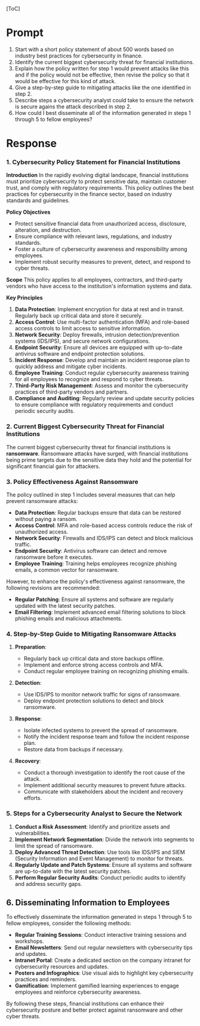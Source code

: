 [ToC]

# Prompt

1. Start with a short policy statement of about 500 words based on industry best practices for cybersecurity in finance. 
2. Identify the current biggest cybersecurity threat for financial institutions. 
3. Explain how the policy written for step 1 would prevent attacks like this and if the policy would not be effective, then revise the policy so that it would be effective for this kind of attack. 
4. Give a step-by-step guide to mitigating attacks like the one identified in step 2. 
5. Describe steps a cybersecurity analyst could take to ensure the network is secure agains the attack described in step 2. 
6. How could I best disseminate all of the information generated in steps 1 through 5 to fellow employees?

# Response

### 1. Cybersecurity Policy Statement for Financial Institutions

**Introduction**
In the rapidly evolving digital landscape, financial institutions must prioritize cybersecurity to protect sensitive data, maintain customer trust, and comply with regulatory requirements. This policy outlines the best practices for cybersecurity in the finance sector, based on industry standards and guidelines.

**Policy Objectives**
- Protect sensitive financial data from unauthorized access, disclosure, alteration, and destruction.
- Ensure compliance with relevant laws, regulations, and industry standards.
- Foster a culture of cybersecurity awareness and responsibility among employees.
- Implement robust security measures to prevent, detect, and respond to cyber threats.

**Scope**
This policy applies to all employees, contractors, and third-party vendors who have access to the institution's information systems and data.

**Key Principles**
1. **Data Protection**: Implement encryption for data at rest and in transit. Regularly back up critical data and store it securely.
2. **Access Control**: Use multi-factor authentication (MFA) and role-based access controls to limit access to sensitive information.
3. **Network Security**: Deploy firewalls, intrusion detection/prevention systems (IDS/IPS), and secure network configurations.
4. **Endpoint Security**: Ensure all devices are equipped with up-to-date antivirus software and endpoint protection solutions.
5. **Incident Response**: Develop and maintain an incident response plan to quickly address and mitigate cyber incidents.
6. **Employee Training**: Conduct regular cybersecurity awareness training for all employees to recognize and respond to cyber threats.
7. **Third-Party Risk Management**: Assess and monitor the cybersecurity practices of third-party vendors and partners.
8. **Compliance and Auditing**: Regularly review and update security policies to ensure compliance with regulatory requirements and conduct periodic security audits.

### 2. Current Biggest Cybersecurity Threat for Financial Institutions

The current biggest cybersecurity threat for financial institutions is **ransomware**. Ransomware attacks have surged, with financial institutions being prime targets due to the sensitive data they hold and the potential for significant financial gain for attackers.

### 3. Policy Effectiveness Against Ransomware

The policy outlined in step 1 includes several measures that can help prevent ransomware attacks:
- **Data Protection**: Regular backups ensure that data can be restored without paying a ransom.
- **Access Control**: MFA and role-based access controls reduce the risk of unauthorized access.
- **Network Security**: Firewalls and IDS/IPS can detect and block malicious traffic.
- **Endpoint Security**: Antivirus software can detect and remove ransomware before it executes.
- **Employee Training**: Training helps employees recognize phishing emails, a common vector for ransomware.

However, to enhance the policy's effectiveness against ransomware, the following revisions are recommended:
- **Regular Patching**: Ensure all systems and software are regularly updated with the latest security patches.
- **Email Filtering**: Implement advanced email filtering solutions to block phishing emails and malicious attachments.

### 4. Step-by-Step Guide to Mitigating Ransomware Attacks

1. **Preparation**:
   - Regularly back up critical data and store backups offline.
   - Implement and enforce strong access controls and MFA.
   - Conduct regular employee training on recognizing phishing emails.

2. **Detection**:
   - Use IDS/IPS to monitor network traffic for signs of ransomware.
   - Deploy endpoint protection solutions to detect and block ransomware.

3. **Response**:
   - Isolate infected systems to prevent the spread of ransomware.
   - Notify the incident response team and follow the incident response plan.
   - Restore data from backups if necessary.

4. **Recovery**:
   - Conduct a thorough investigation to identify the root cause of the attack.
   - Implement additional security measures to prevent future attacks.
   - Communicate with stakeholders about the incident and recovery efforts.

### 5. Steps for a Cybersecurity Analyst to Secure the Network

1. **Conduct a Risk Assessment**: Identify and prioritize assets and vulnerabilities.
2. **Implement Network Segmentation**: Divide the network into segments to limit the spread of ransomware.
3. **Deploy Advanced Threat Detection**: Use tools like IDS/IPS and SIEM (Security Information and Event Management) to monitor for threats.
4. **Regularly Update and Patch Systems**: Ensure all systems and software are up-to-date with the latest security patches.
5. **Perform Regular Security Audits**: Conduct periodic audits to identify and address security gaps.

## 6. Disseminating Information to Employees

To effectively disseminate the information generated in steps 1 through 5 to fellow employees, consider the following methods:
- **Regular Training Sessions**: Conduct interactive training sessions and workshops.
- **Email Newsletters**: Send out regular newsletters with cybersecurity tips and updates.
- **Intranet Portal**: Create a dedicated section on the company intranet for cybersecurity resources and updates.
- **Posters and Infographics**: Use visual aids to highlight key cybersecurity practices and reminders.
- **Gamification**: Implement gamified learning experiences to engage employees and reinforce cybersecurity awareness.

By following these steps, financial institutions can enhance their cybersecurity posture and better protect against ransomware and other cyber threats.